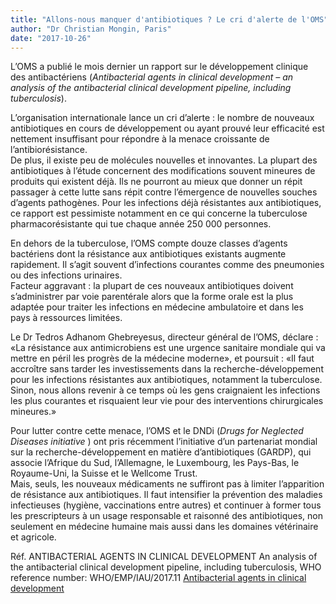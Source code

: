 ```yaml
---
title: "Allons-nous manquer d'antibiotiques ? Le cri d'alerte de l'OMS"
author: "Dr Christian Mongin, Paris"
date: "2017-10-26"
---
```


L’OMS a publié le mois dernier un rapport sur le développement clinique des antibactériens (*Antibacterial agents in clinical development – an analysis of the antibacterial clinical development pipeline, including tuberculosis*).

L’organisation internationale lance un cri d’alerte : le nombre de nouveaux antibiotiques en cours de développement ou ayant prouvé leur efficacité est nettement insuffisant pour répondre à la menace croissante de l’antibiorésistance.  
De plus, il existe peu de molécules nouvelles et innovantes. La plupart des antibiotiques à l’étude concernent des modifications souvent mineures de produits qui existent déjà. Ils ne pourront au mieux que donner un répit passager à cette lutte sans répit contre l’émergence de nouvelles souches d’agents pathogènes. Pour les infections déjà résistantes aux antibiotiques, ce rapport est pessimiste notamment en ce qui concerne la tuberculose pharmacorésistante qui tue chaque année 250 000 personnes.

En dehors de la tuberculose, l’OMS compte douze classes d’agents bactériens dont la résistance aux antibiotiques existants augmente rapidement. Il s’agit souvent d’infections courantes comme des pneumonies ou des infections urinaires.  
Facteur aggravant : la plupart de ces nouveaux antibiotiques doivent s’administrer par voie parentérale alors que la forme orale est la plus adaptée pour traiter les infections en médecine ambulatoire et dans les pays à ressources limitées.

Le Dr Tedros Adhanom Ghebreyesus, directeur général de l’OMS, déclare : 
«La résistance aux antimicrobiens est une urgence sanitaire mondiale qui va mettre en péril les progrès de la médecine moderne», et poursuit : «Il faut accroître sans tarder les investissements dans la recherche-développement pour les infections résistantes aux antibiotiques, notamment la tuberculose. Sinon, nous allons revenir à ce temps où les gens craignaient les infections les plus courantes et risquaient leur vie pour des interventions chirurgicales mineures.»

Pour lutter contre cette menace, l’OMS et le DNDi (*Drugs for Neglected Diseases  initiative* ) ont pris récemment l’initiative d’un partenariat mondial sur la recherche-développement en matière d’antibiotiques (GARDP), qui associe l’Afrique du Sud, l’Allemagne, le Luxembourg, les Pays-Bas, le Royaume-Uni, la Suisse et le Wellcome Trust.  
Mais, seuls, les nouveaux médicaments ne suffiront pas à limiter l’apparition de résistance aux antibiotiques. Il faut intensifier la prévention des maladies infectieuses (hygiène, vaccinations entre autres) et continuer à former tous les prescripteurs à un usage responsable et raisonné des antibiotiques, non seulement en médecine humaine mais aussi dans les domaines vétérinaire et agricole.

Réf. ANTIBACTERIAL AGENTS IN CLINICAL DEVELOPMENT
An analysis of the antibacterial clinical development pipeline, including tuberculosis, WHO reference number: WHO/EMP/IAU/2017.11
<a href="http://www.who.int/medicines/areas/rational_use/antibacterial_agents_clinical_development/en/" target="_blank" rel="noopener">Antibacterial agents in clinical development</a>